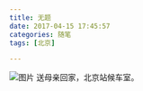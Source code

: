 ```yaml
---
title: 无题
date: 2017-04-15 17:45:57
categories: 随笔
tags: [北京]

---
```

![图片](emFxZ2VTanAxTWFrUkJCN2diaWFnVXN2NWRkQ3FTS2JVK2hPVS94V2R6aTFSYXFlUE52MFh3PT0.jpg?imageView&thumbnail=164y164&enlarge=1&quality=90&type=jpg)
送母亲回家，北京站候车室。